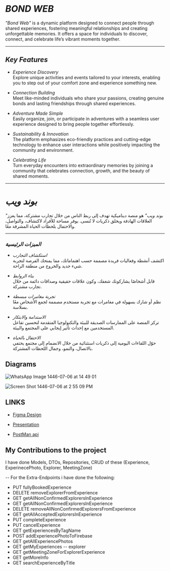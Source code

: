# *BOND WEB*  

*"Bond Web"* is a dynamic platform designed to connect people through shared experiences, fostering meaningful relationships and creating unforgettable memories. It offers a space for individuals to discover, connect, and celebrate life’s vibrant moments together.  

---

## *Key Features*  

- *Experience Discovery*  
  Explore unique activities and events tailored to your interests, enabling you to step out of your comfort zone and experience something new.  

- *Connection Building*  
  Meet like-minded individuals who share your passions, creating genuine bonds and lasting friendships through shared experiences.  

- *Adventure Made Simple*  
  Easily organize, join, or participate in adventures with a seamless user experience designed to bring people together effortlessly.  

- *Sustainability & Innovation*  
  The platform emphasizes eco-friendly practices and cutting-edge technology to enhance user interactions while positively impacting the community and environment.  

- *Celebrating Life*  
  Turn everyday encounters into extraordinary memories by joining a community that celebrates connection, growth, and the beauty of shared moments.  

---


# *بوند ويب*  

*"بوند ويب"* هو منصة ديناميكية تهدف إلى ربط الناس من خلال تجارب مشتركة، مما يعزز العلاقات الهادفة ويخلق ذكريات لا تُنسى. يوفر مساحة للأفراد لاكتشاف، والتواصل، والاحتفال بلحظات الحياة المشرقة معًا.  

---

### *الميزات الرئيسية*  

- *استكشاف التجارب*  
  اكتشف أنشطة وفعاليات فريدة مصممة حسب اهتماماتك، مما يمنحك الفرصة لتجربة شيء جديد والخروج من منطقة الراحة.  

- *بناء الروابط*  
  قابل أشخاصًا يشاركونك شغفك، وكون علاقات حقيقية وصداقات دائمة من خلال تجارب مشتركة.  

- *تجربة مغامرات مبسطة*  
  نظم أو شارك بسهولة في مغامرات مع تجربة مستخدم مصممة لجمع الأشخاص معًا بسلاسة.  

- *الاستدامة والابتكار*  
  تركز المنصة على الممارسات الصديقة للبيئة والتكنولوجيا المتقدمة لتحسين تفاعل المستخدمين مع إحداث تأثير إيجابي على المجتمع والبيئة.  

- *الاحتفال بالحياة*  
  حوّل اللقاءات اليومية إلى ذكريات استثنائية من خلال الانضمام إلى مجتمع يحتفي بالاتصال، والنمو، وجمال اللحظات المشتركة.  

Diagrams
----
![WhatsApp Image 1446-07-06 at 14 49 01](https://github.com/user-attachments/assets/d8814261-8a64-479e-bd6d-1b0245ecaeb7)

![Screen Shot 1446-07-06 at 2 55 09 PM](https://github.com/user-attachments/assets/1d18b0db-0139-4389-8f04-c9e3522fb7e7)

LINKS
----

- [Figma Design](https://www.figma.com/proto/huBCpG2PP2vTlZ0B1Nx4K6/final-project?page-id=0%3A1&node-id=9-5&p=f&viewport=-8861%2C-145%2C0.31&t=QaGAmGcOXirEydb9-1&scaling=scale-down&content-scaling=fixed)
  
- [Presentation](https://www.canva.com/design/DAGbZ16ueGM/L4r5wTp_LxOYT0tzzbD_-w/view?utm_content=DAGbZ16ueGM&utm_campaign=designshare&utm_medium=link2&utm_source=uniquelinks&utlId=h1a7b27e9b9)
  
- [PostMan api](https://documenter.getpostman.com/view/36818815/2sAYJAdGv7)


My Contributions to the project
----

I have done Models, DTOs, Repositories, CRUD of these (Experience, ExperinecePhoto, Explorer, MeetingZone) 

-- For the Extra-Endpoints i have done the following:

- PUT fullyBookedExperience
- DELETE removeExplorerFromExperience
- GET getAllNonConfirmedExplorersInExperience
- GET getAllNonConfirmedExplorersInExperience
- DELETE removeAllNonConfirmedExplorersFromExperience
- GET getAllAcceptedExplorersInExperience
- PUT completeExperience
- PUT cancelExperience
- GET getExperiencesByTagName
- POST addExperiencePhotoToFirebase
- GET getAllExperiencePhotos
- GET getMyExperiences -- explorer
- GET getMeetingZoneForExplorerExperience
- GET getMoreInfo
- GET searchExperienceByTitle
















